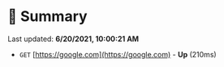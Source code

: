 # 📖 Summary
Last updated: **6/20/2021, 10:00:21 AM**

- `GET` [https://google.com](https://google.com) - **Up** (210ms)

